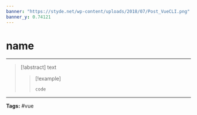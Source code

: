 ```yaml
---
banner: "https://styde.net/wp-content/uploads/2018/07/Post_VueCLI.png"
banner_y: 0.74121
---
```



# name 
<hr> 

> [!abstract]
> text
> 
> > [!example]
> > ```html
> > code

<hr>

<b>Tags:</b> #vue